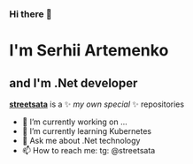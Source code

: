 ### Hi there 👋
# I'm Serhii Artemenko
## and I'm .Net developer


**[streetsata](https://github.com/streetsata)** is a ✨ _my own special_ ✨ repositories

- 🔭 I’m currently working on ...
- 🌱 I’m currently learning Kubernetes
- 💬 Ask me about .Net technology 
- 📫 How to reach me: tg: @streetsata
